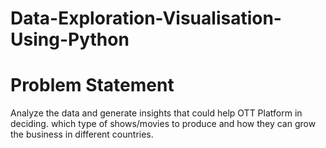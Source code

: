 # Data-Exploration-Visualisation-Using-Python
# Problem Statement
Analyze the data and generate insights that could help OTT Platform in deciding.
which type of shows/movies to produce and how they can grow the business in different countries.
